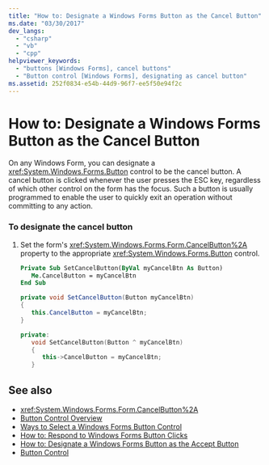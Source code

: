 ```yaml
---
title: "How to: Designate a Windows Forms Button as the Cancel Button"
ms.date: "03/30/2017"
dev_langs: 
  - "csharp"
  - "vb"
  - "cpp"
helpviewer_keywords: 
  - "buttons [Windows Forms], cancel buttons"
  - "Button control [Windows Forms], designating as cancel button"
ms.assetid: 252f0834-e54b-44d9-96f7-ee5f50e94f2c
---
```

# How to: Designate a Windows Forms Button as the Cancel Button
On any Windows Form, you can designate a <xref:System.Windows.Forms.Button> control to be the cancel button. A cancel button is clicked whenever the user presses the ESC key, regardless of which other control on the form has the focus. Such a button is usually programmed to enable the user to quickly exit an operation without committing to any action.  
  
### To designate the cancel button  
  
1. Set the form's <xref:System.Windows.Forms.Form.CancelButton%2A> property to the appropriate <xref:System.Windows.Forms.Button> control.  
  
    ```vb  
    Private Sub SetCancelButton(ByVal myCancelBtn As Button)  
       Me.CancelButton = myCancelBtn  
    End Sub  
    ```  
  
    ```csharp  
    private void SetCancelButton(Button myCancelBtn)  
    {  
       this.CancelButton = myCancelBtn;  
    }  
    ```  
  
    ```cpp  
    private:  
       void SetCancelButton(Button ^ myCancelBtn)  
       {  
          this->CancelButton = myCancelBtn;  
       }  
    ```  
  
## See also

- <xref:System.Windows.Forms.Form.CancelButton%2A>
- [Button Control Overview](button-control-overview-windows-forms.md)
- [Ways to Select a Windows Forms Button Control](ways-to-select-a-windows-forms-button-control.md)
- [How to: Respond to Windows Forms Button Clicks](how-to-respond-to-windows-forms-button-clicks.md)
- [How to: Designate a Windows Forms Button as the Accept Button](how-to-designate-a-windows-forms-button-as-the-accept-button.md)
- [Button Control](button-control-windows-forms.md)
